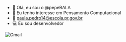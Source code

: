 - 👋 Olá, eu sou o @pepeBALA
- 👀 Eu tenho interesse em Pensamento Computacional
- 📧 paula.pedro14@escola.pr.gov.br
- 💻 Eu sou desenvolvedor

![Gmail](https://img.shields.io/badge/Gmail-D14836?style=for-the-badge&logo=gmail&logoColor=white)

<!---
pepeBALA/pepeBALA is a ✨ special ✨ repository because its `README.md` (this file) appears on your GitHub profile.
You can click the Preview link to take a look at your changes.
--->
